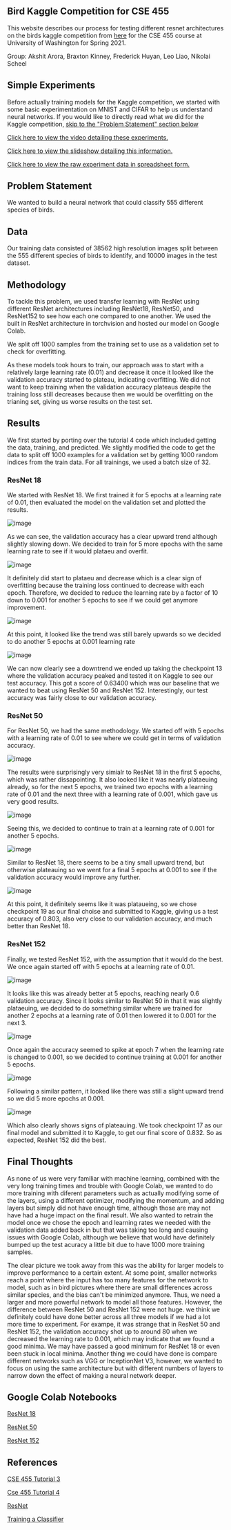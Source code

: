 ## Bird Kaggle Competition for CSE 455

This website describes our process for testing different resnet architectures on the birds kaggle competition from [here](https://www.kaggle.com/c/birds21sp) for the CSE 455 course at University of Washington for Spring 2021.

Group: Akshit Arora, Braxton Kinney, Frederick Huyan, Leo Liao, Nikolai Scheel

## Simple Experiments

Before actually training models for the Kaggle competition, we started with some basic experimentation on MNIST and CIFAR to help us understand neural networks. If you would like to directly read what we did for the Kaggle competition, [skip to the "Problem Statement" section below](#Problem-Statement)

[Click here to view the video detailing these experiments.](https://drive.google.com/file/d/1ejyFTdBus_HcdmKOVBltC2XFb7Lr0fPX/view?usp=sharing)

[Click here to view the slideshow detailing this information.](https://docs.google.com/presentation/d/1N51GK0HlqaiIMy8HTi-qnWjPuc3_tfQDKLEJMtLP91U/edit?usp=sharing)

[Click here to view the raw experiment data in spreadsheet form.](https://docs.google.com/spreadsheets/d/1_hWArK0Wu42o0rZcaaQJxyeBj_8Es8VpY7yecR936ag/edit?usp=sharing)

## Problem Statement

We wanted to build a neural network that could classify 555 different species of birds. 

## Data

Our training data consisted of 38562 high resolution images split between the 555 different species of birds to identify, and 10000 images in the test dataset.  

## Methodology

To tackle this problem, we used transfer learning with ResNet using different ResNet architectures including ResNet18, ResNet50, and ResNet152 to see how each one compared to one another. We used the built in ResNet architecture in torchvision and hosted our model on Google Colab. 

We split off 1000 samples from the training set to use as a validation set to check for overfitting. 

As these models took hours to train, our approach was to start with a relatively large learning rate (0.01) and decrease it once it looked like the validation accuracy started to plateau, indicating overfitting. We did not want to keep training when the validation accuracy plateaus despite the training loss still decreases because then we would be overfitting on the trianing set, giving us worse results on the test set. 

## Results

We first started by porting over the tutorial 4 code which included getting the data, training, and predicted. We slightly modified the code to get the data to split off 1000 examples for a validation set by getting 1000 random indices from the train data. For all trainings, we used a batch size of 32.

### ResNet 18

We started with ResNet 18. We first trained it for 5 epochs at a learning rate of 0.01, then evaluated the model on the validation set and plotted the results.

![image](https://user-images.githubusercontent.com/30280125/121585130-14e34880-c9e7-11eb-90e8-f2863fa5c5d1.png)

As we can see, the validation accuracy has a clear upward trend although slightly slowing down. We decided to train for 5 more epochs with the same learning rate to see if it would plataeu and overfit.

![image](https://user-images.githubusercontent.com/30280125/121585545-90dd9080-c9e7-11eb-9847-b11e890ad40a.png)

It definitely did start to plataeu and decrease which is a clear sign of overfitting because the training loss continued to decrease with each epoch. Therefore, we decided to reduce the learning rate by a factor of 10 down to 0.001 for another 5 epochs to see if we could get anymore improvement. 

![image](https://user-images.githubusercontent.com/30280125/121585736-c2565c00-c9e7-11eb-8061-b30c58e484b5.png)

At this point, it looked like the trend was still barely upwards so we decided to do another 5 epochs at 0.001 learning rate

![image](https://user-images.githubusercontent.com/30280125/121585830-e154ee00-c9e7-11eb-946f-c8189004272a.png)

We can now clearly see a downtrend we ended up taking the checkpoint 13 where the validation accuracy peaked and tested it on Kaggle to see our test accuracy. This got a score of 0.63400 which was our baseline that we wanted to beat using ResNet 50 and ResNet 152. Interestingly, our test accuracy was fairly close to our validation accuracy. 

### ResNet 50

For ResNet 50, we had the same methodology. We started off with 5 epochs with a learning rate of 0.01 to see where we could get in terms of validation accuracy. 

![image](https://user-images.githubusercontent.com/30280125/121586721-d0f14300-c9e8-11eb-9cc8-6568601653ca.png)

The results were surprisingly very simialr to ResNet 18 in the first 5 epochs, which was rather dissapointing. It also looked like it was nearly plataeuing already, so for the next 5 epochs, we trained two epochs with a learning rate of 0.01 and the next three with a learning rate of 0.001, which gave us very good results.

![image](https://user-images.githubusercontent.com/30280125/121586997-2cbbcc00-c9e9-11eb-90b0-1a13b265f612.png)

Seeing this, we decided to continue to train at a learning rate of 0.001 for another 5 epochs.

![image](https://user-images.githubusercontent.com/30280125/121587113-49580400-c9e9-11eb-894a-2be51ee2c5e4.png)

Similar to ResNet 18, there seems to be a tiny small upward trend, but otherwise plateauing so we went for a final 5 epochs at 0.001 to see if the validation accuracy would improve any further. 

![image](https://user-images.githubusercontent.com/30280125/121587225-67256900-c9e9-11eb-9af7-3a0733f79014.png)

At this point, it definitely seems like it was plataueing, so we chose checkpoint 19 as our final choise and submitted to Kaggle, giving us a test accuracy of 0.803, also very close to our validation accuracy, and much better than ResNet 18.

### ResNet 152

Finally, we tested ResNet 152, with the assumption that it would do the best. We once again started off with 5 epochs at a learning rate of 0.01.

![image](https://user-images.githubusercontent.com/30280125/121587412-a05dd900-c9e9-11eb-911c-28fde1dc1305.png)

It looks like this was already better at 5 epochs, reaching nearly 0.6 validation accuracy. Since it looks similar to ResNet 50 in that it was slightly plataeuing, we decided to do something similar where we trained for another 2 epochs at a learning rate of 0.01 then lowered it to 0.001 for the next 3.

![image](https://user-images.githubusercontent.com/30280125/121591413-51667280-c9ee-11eb-8e32-e4ce84922d08.png)

Once again the accuracy seemed to spike at epoch 7 when the learning rate is changed to 0.001, so we decided to continue training at 0.001 for another 5 epochs.

![image](https://user-images.githubusercontent.com/30280125/121592082-1b75be00-c9ef-11eb-9fcd-435a622a966e.png)

Following a similar pattern, it looked like there was still a slight upward trend so we did 5 more epochs at 0.001.

![image](https://user-images.githubusercontent.com/30280125/121592231-46f8a880-c9ef-11eb-89f5-759bece75a3e.png)

Which also clearly shows signs of plateauing. We took checkpoint 17 as our final model and submitted it to Kaggle, to get our final score of 0.832. So as expected, ResNet 152 did the best.

## Final Thoughts

As none of us were very familiar with machine learning, combined with the very long training times and trouble with Google Colab, we wanted to do more training with diferent parameters such as actually modifying some of the layers, using a different optimizer, modifying the momentum, and adding layers but simply did not have enough time, although those are may not have had a huge impact on the final result. We also wanted to retrain the model once we chose the epoch and learning rates we needed with the validation data added back in but that was taking too long and causing issues with Google Colab, although we believe that would have definitely bumped up the test acuracy a little bit due to have 1000 more training samples. 

The clear picture we took away from this was the ability for larger models to improve performance to a certain extent. At some point, smaller networks reach a point where the input has too many features for the network to model, such as in bird pictures where there are small differences across similar species, and the bias can't be minimized anymore. Thus, we need a larger and more powerful network to model all those features. However, the difference between ResNet 50 and ResNet 152 were not huge. we think we definitely could have done better across all three models if we had a lot more time to experiment. For exampe, it was strange that in ResNet 50 and ResNet 152, the validation accuracy shot up to around 80 when we decreased the learning rate to 0.001, which may indicate that we found a good minima. We may have passed a good minimum for ResNet 18 or even been stuck in local minima. Another thing we could have done is compare different networks such as VGG or InceptionNet V3, however, we wanted to focus on using the same architecture but with different numbers of layers to narrow down the effect of making a neural network deeper. 


## Google Colab Notebooks

[ResNet 18](https://colab.research.google.com/drive/18vP0-6dcLXze9VGNS6pTGcW3ZJIux6FQ?usp=sharing)

[ResNet 50](https://colab.research.google.com/drive/13eX8QM6MuxEXXn8FQTLQcfumRopswTni?usp=sharing)

[ResNet 152](https://colab.research.google.com/drive/1q1buEiXvxgRqeBKwVrtbR2FCnOFZPwp0?usp=sharing)

## References

[CSE 455 Tutorial 3](https://colab.research.google.com/drive/1EBz4feoaUvz-o_yeMI27LEQBkvrXNc_4#scrollTo=X7IHgrsqd-W0)

[Cse 455 Tutorial 4](https://colab.research.google.com/drive/1kHo8VT-onDxbtS3FM77VImG35h_K_Lav#scrollTo=yRzPDiVzsyGz)

[ResNet](https://pytorch.org/hub/pytorch_vision_resnet/)

[Training a Classifier](https://pytorch.org/tutorials/beginner/blitz/cifar10_tutorial.html)
